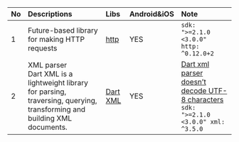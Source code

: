 
| No| Descriptions| Libs  |Android&iOS|Note|
| :---- |:--|:----|:----|:----|
| 1| Future-based library for making HTTP requests| [http](https://pub.dev/packages/http)  |YES|`sdk: ">=2.1.0 <3.0.0"   http: ^0.12.0+2`|
| 2| XML parser</br>Dart XML is a lightweight library for parsing, traversing, querying, transforming and building XML documents.| [Dart XML](https://pub.dev/packages/xml)   |YES|[Dart xml parser doesn’t decode UTF-8 characters](https://github.com/ttpho/flutter/issues/1)</br>`sdk: ">=2.1.0 <3.0.0" xml: ^3.5.0`|
